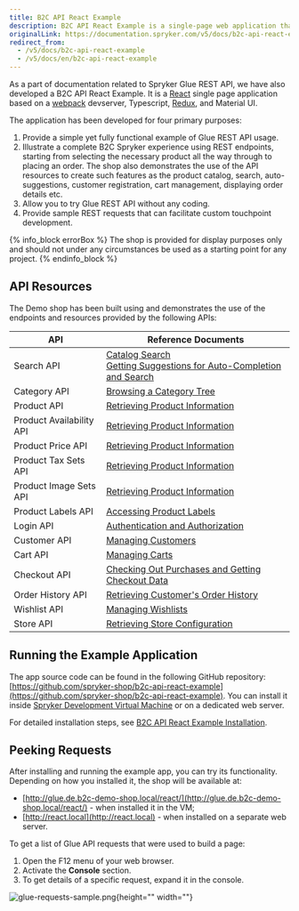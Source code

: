 ```yaml
---
title: B2C API React Example
description: B2C API React Example is a single-page web application that demonstrates the use of Spryker Glue REST API in B2C scenarios.
originalLink: https://documentation.spryker.com/v5/docs/b2c-api-react-example
redirect_from:
  - /v5/docs/b2c-api-react-example
  - /v5/docs/en/b2c-api-react-example
---
```


As a part of documentation related to Spryker Glue REST API, we have also developed a B2C API React Example. It is a [React](https://reactjs.org/) single page application based on a [webpack](https://webpack.js.org/) devserver, Typescript, [Redux](https://redux.js.org/), and Material UI.

The application has been developed for four primary purposes:

1. Provide a simple yet fully functional example of Glue REST API usage.
2. Illustrate a complete B2C Spryker experience using REST endpoints, starting from selecting the necessary product all the way through to placing an order. The shop also demonstrates the use of the API resources to create such features as the product catalog, search, auto-suggestions, customer registration, cart management, displaying order details etc.
3. Allow you to try Glue REST API without any coding.
4. Provide sample REST requests that can facilitate custom touchpoint development.

{% info_block errorBox %}
The shop is provided for display purposes only and should not under any circumstances be used as a starting point for any project.
{% endinfo_block %}

## API Resources
The Demo shop has been built using and demonstrates the use of the endpoints and resources provided by the following APIs:


| API | Reference Documents |
| --- | --- |
| Search API | [Catalog Search](/docs/scos/dev/glue-api-guides/202005.0/catalog-search.html)<br>[Getting Suggestions for Auto-Completion and Search](/docs/scos/dev/glue-api-guides/202005.0/getting-suggestions-for-auto-completion-and-search.html) |
| Category API | [Browsing a Category Tree](/docs/scos/dev/glue-api-guides/202005.0/browsing-a-category-tree.html) |
| Product API | [Retrieving Product Information](/docs/scos/dev/glue-api-guides/202005.0/managing-products/retrieving-product-information.html) |
| Product Availability API | [Retrieving Product Information](/docs/scos/dev/glue-api-guides/202005.0/managing-products/retrieving-product-information.html) |
| Product Price API | [Retrieving Product Information](/docs/scos/dev/glue-api-guides/202005.0/managing-products/retrieving-product-information.html) |
| Product Tax Sets API | [Retrieving Product Information](/docs/scos/dev/glue-api-guides/202005.0/managing-products/retrieving-product-information.html) |
| Product Image Sets API | [Retrieving Product Information](/docs/scos/dev/glue-api-guides/202005.0/managing-products/retrieving-product-information.html) |
| Product Labels API | [Accessing Product Labels](/docs/scos/dev/glue-api-guides/202005.0/managing-products/accessing-product-labels.html) |
| Login API | [Authentication and Authorization](https://documentation.spryker.com/docs/authentication-and-authorization) |
| Customer API | [Managing Customers](/docs/scos/dev/glue-api-guides/202005.0/managing-customers.html) |
| Cart API | [Managing Carts](/docs/scos/dev/glue-api-guides/202005.0/managing-carts/managing-carts.html) |
| Checkout API | [Checking Out Purchases and Getting Checkout Data](/docs/scos/dev/glue-api-guides/202005.0/checking-out-purchases-and-getting-checkout-data.html) |
| Order History API | [Retrieving Customer's Order History](/docs/scos/dev/glue-api-guides/202005.0/retrieving-customers-order-history.html) |
| Wishlist API | [Managing Wishlists](/docs/scos/dev/glue-api-guides/202005.0/managing-wishlists.html) |
| Store API | [Retrieving Store Configuration](/docs/scos/dev/glue-api-guides/202005.0/retrieving-store-configuration.html) |

## Running the Example Application
The app source code can be found in the following GitHub repository: [https://github.com/spryker-shop/b2c-api-react-example](https://github.com/spryker-shop/b2c-api-react-example). You can install it inside [Spryker Development Virtual Machine](/docs/scos/dev/features/202005.0/sdk/development-virtual-machine-docker-containers-and-console.html) or on a dedicated web server.

For detailed installation steps, see [B2C API React Example Installation](/docs/scos/dev/tutorials/202005.0/advanced/glue-api/b2c-api-react-example/b2c-api-react-example-installation.html).

## Peeking Requests
After installing and running the example app, you can try its functionality. Depending on how you installed it, the shop will be available at:

* [http://glue.de.b2c-demo-shop.local/react/](http://glue.de.b2c-demo-shop.local/react/) - when installed it in the VM;
* [http://react.local](http://react.local) - when installed on a separate web server.

To get a list of Glue API requests that were used to build a page:

1. Open the F12 menu of your web browser.
2. Activate the **Console** section.
3. To get details of a specific request, expand it in the console.

![glue-requests-sample.png](https://spryker.s3.eu-central-1.amazonaws.com/docs/Glue+API/B2C+API+React+Example/glue-requests-sample.png){height="" width=""}
